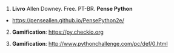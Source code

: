 1. **Livro** 
Allen Downey. Free. PT-BR. **Pense Python**
- https://penseallen.github.io/PensePython2e/

2. **Gamification**: https://py.checkio.org

3. **Gamification**: http://www.pythonchallenge.com/pc/def/0.html

